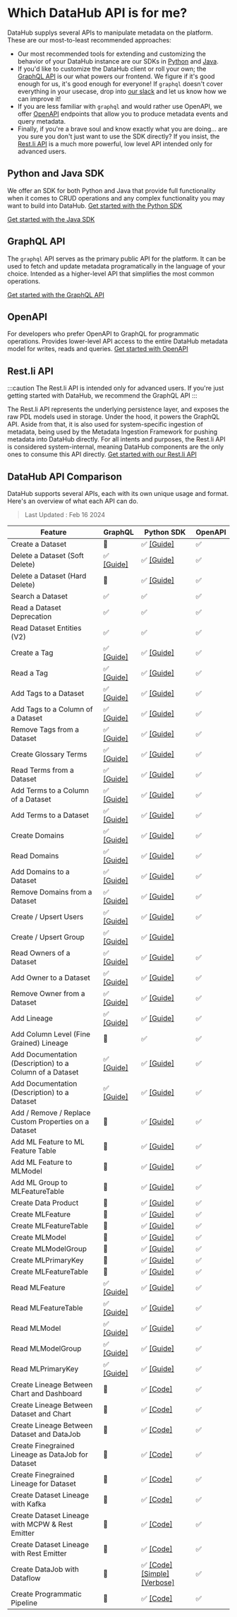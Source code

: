 # Which DataHub API is for me?

DataHub supplys several APIs to manipulate metadata on the platform. These are our most-to-least recommended approaches:

- Our most recommended tools for extending and customizing the behavior of your DataHub instance are our SDKs in [Python](metadata-ingestion/as-a-library.md) and [Java](metadata-integration/java/as-a-library.md).
- If you'd like to customize the DataHub client or roll your own; the [GraphQL API](docs/api/graphql/getting-started.md) is our what powers our frontend. We figure if it's good enough for us, it's good enough for everyone! If `graphql` doesn't cover everything in your usecase, drop into [our slack](docs/slack.md) and let us know how we can improve it!
- If you are less familiar with `graphql` and would rather use OpenAPI, we offer [OpenAPI](docs/api/openapi/openapi-usage-guide.md) endpoints that allow you to produce metadata events and query metadata.
- Finally, if you're a brave soul and know exactly what you are doing... are you sure you don't just want to use the SDK directly? If you insist, the [Rest.li API](docs/api/restli/restli-overview.md) is a much more powerful, low level API intended only for advanced users.

## Python and Java SDK

We offer an SDK for both Python and Java that provide full functionality when it comes to CRUD operations and any complex functionality you may want to build into DataHub.
<a
    className='button button--primary button--lg'
    href="/docs/metadata-ingestion/as-a-library">
Get started with the Python SDK
</a>

<a
    className='button button--primary button--lg'
    href="/docs/metadata-integration/java/as-a-library">
Get started with the Java SDK
</a>

## GraphQL API

The `graphql` API serves as the primary public API for the platform. It can be used to fetch and update metadata programatically in the language of your choice. Intended as a higher-level API that simplifies the most common operations.

<a
    className='button button--primary button--lg'
    href="/docs/api/graphql/getting-started">
Get started with the GraphQL API
</a>

## OpenAPI

For developers who prefer OpenAPI to GraphQL for programmatic operations. Provides lower-level API access to the entire DataHub metadata model for writes, reads and queries.
<a
    className='button button--primary button--lg'
    href="/docs/api/openapi/openapi-usage-guide">
Get started with OpenAPI
</a>

## Rest.li API

:::caution
The Rest.li API is intended only for advanced users. If you're just getting started with DataHub, we recommend the GraphQL API
:::

The Rest.li API represents the underlying persistence layer, and exposes the raw PDL models used in storage. Under the hood, it powers the GraphQL API. Aside from that, it is also used for system-specific ingestion of metadata, being used by the Metadata Ingestion Framework for pushing metadata into DataHub directly. For all intents and purposes, the Rest.li API is considered system-internal, meaning DataHub components are the only ones to consume this API directly.
<a
    className='button button--primary button--lg'
    href="/docs/api/restli/restli-overview">
Get started with our Rest.li API
</a>

## DataHub API Comparison

DataHub supports several APIs, each with its own unique usage and format.
Here's an overview of what each API can do.

> Last Updated : Feb 16 2024

| Feature                                                 | GraphQL                                                      | Python SDK                                                   | OpenAPI |
| ------------------------------------------------------- | ------------------------------------------------------------ | ------------------------------------------------------------ | ------- |
| Create a Dataset                                        | 🚫                                                            | ✅ [[Guide]](/docs/api/tutorials/datasets.md)                 | ✅       |
| Delete a Dataset (Soft Delete)                          | ✅ [[Guide]](/docs/api/tutorials/datasets.md#delete-dataset)  | ✅ [[Guide]](/docs/api/tutorials/datasets.md#delete-dataset)  | ✅       |
| Delete a Dataset (Hard Delete)                          | 🚫                                                            | ✅ [[Guide]](/docs/api/tutorials/datasets.md#delete-dataset)  | ✅       |
| Search a Dataset                                        | ✅                                                            | ✅                                                            | ✅       |
| Read a Dataset Deprecation                              | ✅                                                            | ✅                                                            | ✅       |
| Read Dataset Entities (V2)                              | ✅                                                            | ✅                                                            | ✅       |
| Create a Tag                                            | ✅ [[Guide]](/docs/api/tutorials/tags.md#create-tags)                     | ✅ [[Guide]](/docs/api/tutorials/tags.md#create-tags)                     | ✅       |
| Read a Tag                                              | ✅ [[Guide]](/docs/api/tutorials/tags.md#read-tags)                     | ✅ [[Guide]](/docs/api/tutorials/tags.md#read-tags)                     | ✅       |
| Add Tags to a Dataset                                   | ✅ [[Guide]](/docs/api/tutorials/tags.md#add-tags-to-a-dataset)                     | ✅ [[Guide]](/docs/api/tutorials/tags.md#add-tags-to-a-dataset)                     | ✅       |
| Add Tags to a Column of a Dataset                       | ✅ [[Guide]](/docs/api/tutorials/tags.md#add-tags-to-a-column-of-a-dataset)                     | ✅ [[Guide]](/docs/api/tutorials/tags.md#add-tags-to-a-column-of-a-dataset)                     | ✅       |
| Remove Tags from a Dataset                              | ✅ [[Guide]](/docs/api/tutorials/tags.md#remove-tags)                     | ✅ [[Guide]](/docs/api/tutorials/tags.md#add-tags#remove-tags)            | ✅       |
| Create Glossary Terms                                   | ✅ [[Guide]](/docs/api/tutorials/terms.md#create-terms)                    | ✅ [[Guide]](/docs/api/tutorials/terms.md#create-terms)                    | ✅       |
| Read Terms from a Dataset                               | ✅ [[Guide]](/docs/api/tutorials/terms.md#read-terms)                    | ✅ [[Guide]](/docs/api/tutorials/terms.md#read-terms)                    | ✅       |
| Add Terms to a Column of a Dataset                      | ✅ [[Guide]](/docs/api/tutorials/terms.md#add-terms-to-a-column-of-a-dataset)                    | ✅ [[Guide]](/docs/api/tutorials/terms.md#add-terms-to-a-column-of-a-dataset)                    | ✅       |
| Add Terms to a Dataset                                  | ✅ [[Guide]](/docs/api/tutorials/terms.md#add-terms-to-a-dataset)                    | ✅ [[Guide]](/docs/api/tutorials/terms.md#add-terms-to-a-dataset)                    | ✅       |
| Create Domains                                          | ✅ [[Guide]](/docs/api/tutorials/domains.md#create-domain)                  | ✅ [[Guide]](/docs/api/tutorials/domains.md#create-domain)                  | ✅       |
| Read Domains                                            | ✅ [[Guide]](/docs/api/tutorials/domains.md#read-domains)                  | ✅ [[Guide]](/docs/api/tutorials/domains.md#read-domains)                  | ✅       |
| Add Domains to a Dataset                                | ✅ [[Guide]](/docs/api/tutorials/domains.md#add-domains)                  | ✅ [[Guide]](/docs/api/tutorials/domains.md#add-domains)                  | ✅       |
| Remove Domains from a Dataset                           | ✅ [[Guide]](/docs/api/tutorials/domains.md#remove-domains)                  | ✅ [[Guide]](/docs/api/tutorials/domains.md#remove-domains)                  | ✅       |
| Create / Upsert Users                                   | ✅ [[Guide]](/docs/api/tutorials/owners.md#upsert-users)                   | ✅ [[Guide]](/docs/api/tutorials/owners.md#upsert-users)                   | ✅       |
| Create / Upsert Group                                   | ✅ [[Guide]](/docs/api/tutorials/owners.md#upsert-group)                   | ✅ [[Guide]](/docs/api/tutorials/owners.md#upsert-group)                   |         |
| Read Owners of a Dataset                                | ✅ [[Guide]](/docs/api/tutorials/owners.md#read-owners)                   | ✅ [[Guide]](/docs/api/tutorials/owners.md#read-owners)                   | ✅       |
| Add Owner to a Dataset                                  | ✅ [[Guide]](/docs/api/tutorials/owners.md#add-owners)                   | ✅ [[Guide]](/docs/api/tutorials/owners.md#add-owners#remove-owners)                   | ✅       |
| Remove Owner from a Dataset                             | ✅ [[Guide]](/docs/api/tutorials/owners.md#remove-owners)                   | ✅ [[Guide]](/docs/api/tutorials/owners.md)                   | ✅       |
| Add Lineage                                             | ✅ [[Guide]](/docs/api/tutorials/lineage.md)                     | ✅ [[Guide]](/docs/api/tutorials/lineage)                      | ✅
| Add Column Level (Fine Grained) Lineage                  | 🚫                                                            | ✅                                                            | ✅       |
| Add Documentation (Description) to a Column of a Dataset | ✅ [[Guide]](/docs/api/tutorials/descriptions.md#add-description-on-column) | ✅ [[Guide]](/docs/api/tutorials/descriptions.md#add-description-on-column) | ✅       |
| Add Documentation (Description) to a Dataset             | ✅ [[Guide]](/docs/api/tutorials/descriptions.md#add-description-on-dataset) | ✅ [[Guide]](/docs/api/tutorials/descriptions.md#add-description-on-dataset) | ✅       |
| Add / Remove / Replace Custom Properties on a Dataset    | 🚫                                                            | ✅ [[Guide]](/docs/api/tutorials/custom-properties.md)        | ✅       |
| Add ML Feature to ML Feature Table                       | 🚫                                                            | ✅ [[Guide]](/docs/api/tutorials/custom-properties.md)        | ✅       |
| Add ML Feature to MLModel                                | 🚫                                                            | ✅ [[Guide]](/docs/api/tutorials/custom-properties.md)        | ✅       |
| Add ML Group to MLFeatureTable                           | 🚫                                                            | ✅ [[Guide]](/docs/api/tutorials/custom-properties.md)        | ✅       |
| Create Data Product                                      | 🚫                                                            | ✅ [[Guide]](/docs/api/tutorials/custom-properties.md)        | ✅       |
| Create MLFeature                                         | 🚫                                                            | ✅ [[Guide]](/docs/api/tutorials/ml.md#create-mlfeature)      | ✅       |
| Create MLFeatureTable                                    | 🚫                                                            | ✅ [[Guide]](/docs/api/tutorials/ml.md#create-mlfeaturetable) | ✅       |
| Create MLModel                                           | 🚫                                                            | ✅ [[Guide]](/docs/api/tutorials/ml.md#create-mlmodel)        | ✅       |
| Create MLModelGroup                                      | 🚫                                                            | ✅ [[Guide]](/docs/api/tutorials/ml.md#create-mlmodelgroup)   | ✅       |
| Create MLPrimaryKey                                      | 🚫                                                            | ✅ [[Guide]](/docs/api/tutorials/ml.md#create-mlprimarykey)   | ✅       |
| Create MLFeatureTable                                    | 🚫                                                            | ✅ [[Guide]](/docs/api/tutorials/ml.mdl#create-mlfeaturetable)| ✅       |
| Read MLFeature                                           | ✅ [[Guide]](/docs/api/tutorials/ml.md#read-mlfeature)        | ✅ [[Guide]](/docs/api/tutorials/ml.md#read-mlfeature)        | ✅       |
| Read MLFeatureTable                                      | ✅ [[Guide]](/docs/api/tutorials/ml.md#read-mlfeaturetable)   | ✅ [[Guide]](/docs/api/tutorials/ml.md#read-mlfeaturetable)   | ✅       |
| Read MLModel                                             | ✅ [[Guide]](/docs/api/tutorials/ml.md#read-mlmodel)          | ✅ [[Guide]](/docs/api/tutorials/ml.md#read-mlmodel)          | ✅       |
| Read MLModelGroup                                        | ✅ [[Guide]](/docs/api/tutorials/ml.md#read-mlmodelgroup)     | ✅ [[Guide]](/docs/api/tutorials/ml.md#read-mlmodelgroup)     | ✅       |
| Read MLPrimaryKey                                        | ✅ [[Guide]](/docs/api/tutorials/ml.md#read-mlprimarykey)     | ✅ [[Guide]](/docs/api/tutorials/ml.md#read-mlprimarykey)     | ✅       |
| Create Lineage Between Chart and Dashboard               | 🚫                                                            | ✅ [[Code]](https://github.com/datahub-project/datahub/blob/master/metadata-ingestion/examples/library/lineage_chart_dashboard.py) | ✅       |
| Create Lineage Between Dataset and Chart                 | 🚫                                                            | ✅ [[Code]](https://github.com/datahub-project/datahub/blob/master/metadata-ingestion/examples/library/lineage_dataset_chart.py) | ✅       |
| Create Lineage Between Dataset and DataJob               | 🚫                                                            | ✅ [[Code]](https://github.com/datahub-project/datahub/blob/master/metadata-ingestion/examples/library/lineage_dataset_job_dataset.py) | ✅       |
| Create Finegrained Lineage as DataJob for Dataset        | 🚫                                                            | ✅ [[Code]](https://github.com/datahub-project/datahub/blob/master/metadata-ingestion/examples/library/lineage_emitter_datajob_finegrained.py) | ✅       |
| Create Finegrained Lineage for Dataset                  | 🚫                                                            | ✅ [[Code]](https://github.com/datahub-project/datahub/blob/master/metadata-ingestion/examples/library/lineage_emitter_dataset_finegrained.py)        | ✅       |
| Create Dataset Lineage with Kafka                       | 🚫                                                            | ✅ [[Code]](https://github.com/datahub-project/datahub/blob/master/metadata-ingestion/examples/library/lineage_emitter_kafka.py)        | ✅       |
| Create Dataset Lineage with MCPW & Rest Emitter         | 🚫                                                            | ✅ [[Code]](https://github.com/datahub-project/datahub/blob/master/metadata-ingestion/examples/library/lineage_emitter_mcpw_rest.py)        | ✅       |
| Create Dataset Lineage with Rest Emitter                | 🚫                                                            | ✅ [[Code]](https://github.com/datahub-project/datahub/blob/master/metadata-ingestion/examples/library/lineage_emitter_rest.py)        | ✅       |
| Create DataJob with Dataflow                            | 🚫                                                            | ✅ [[Code]](https://github.com/datahub-project/datahub/blob/master/metadata-ingestion/examples/library/lineage_job_dataflow.py) [[Simple]](https://github.com/datahub-project/datahub/blob/master/metadata-ingestion/examples/library/lineage_job_dataflow_new_api_simple.py) [[Verbose]](https://github.com/datahub-project/datahub/blob/master/metadata-ingestion/examples/library/lineage_job_dataflow_new_api_verbose.py) | ✅       |
| Create Programmatic Pipeline                            | 🚫                                                            | ✅ [[Code]](https://github.com/datahub-project/datahub/blob/master/metadata-ingestion/examples/library/programatic_pipeline.py) | ✅       |
